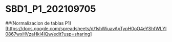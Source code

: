 # SBD1_P1_202109705
##(Normalizacion de tablas P1)[https://docs.google.com/spreadsheets/d/1shWiuavApTypH0oO4eYShfWLYI0867wxHVzaHkl4IQw/edit?usp=sharing]
